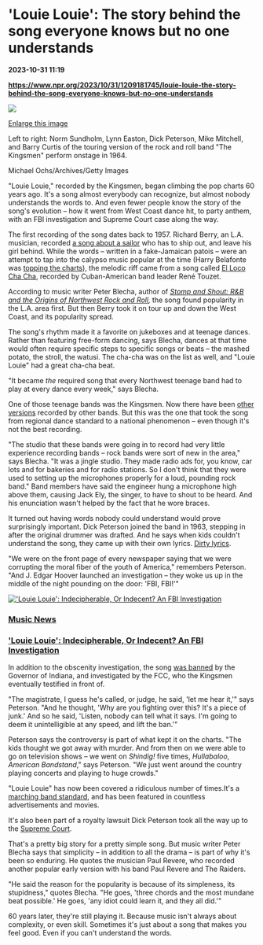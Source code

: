 # 'Louie Louie': The story behind the song everyone knows but no one understands

**2023-10-31 11:19**

**https://www.npr.org/2023/10/31/1209181745/louie-louie-the-story-behind-the-song-everyone-knows-but-no-one-understands**

 ![](https://media.npr.org/assets/img/2023/10/30/gettyimages-74280080-97c3ee2749fb4f01701ad61892a6b57a88fc5f2f-s1100-c50.jpg) 

[Enlarge this image](https://media.npr.org/assets/img/2023/10/30/gettyimages-74280080-97c3ee2749fb4f01701ad61892a6b57a88fc5f2f-s1200.jpg)

Left to right: Norm Sundholm, Lynn Easton, Dick Peterson, Mike Mitchell, and Barry Curtis of the touring version of the rock and roll band "The Kingsmen" perform onstage in 1964.

Michael Ochs/Archives/Getty Images

"Louie Louie," recorded by the Kingsmen, began climbing the pop charts 60 years ago. It's a song almost everybody can recognize, but almost nobody understands the words to. And even fewer people know the story of the song's evolution – how it went from West Coast dance hit, to party anthem, with an FBI investigation and Supreme Court case along the way.

The first recording of the song dates back to 1957. Richard Berry, an L.A. musician, recorded [a song about a sailor](https://www.youtube.com/watch?v=z-2CKsaq5r8) who has to ship out, and leave his girl behind. While the words – written in a fake-Jamaican patois – were an attempt to tap into the calypso music popular at the time (Harry Belafonte was [topping the charts](https://www.billboard.com/pro/rewinding-the-charts-billboard-200-launches-with-harry-belafonte/)), the melodic riff came from a song called [El Loco Cha Cha](https://www.youtube.com/watch?v=iApNzdSnJw4), recorded by Cuban-American band leader René Touzet.

According to music writer Peter Blecha, author of [_Stomp and Shout: R&B and the Origins of Northwest Rock and Roll_](https://uwapress.uw.edu/book/9780295751252/stomp-and-shout/)_,_ the song found popularity in the L.A. area first. But then Berry took it on tour up and down the West Coast, and its popularity spread.

The song's rhythm made it a favorite on jukeboxes and at teenage dances. Rather than featuring free-form dancing, says Blecha, dances at that time would often require specific steps to specific songs or beats – the mashed potato, the stroll, the watusi. The cha-cha was on the list as well, and "Louie Louie" had a great cha-cha beat.

"It became _the_ required song that every Northwest teenage band had to play at every dance every week," says Blecha.

One of those teenage bands was the Kingsmen. Now there have been [other versions](https://www.youtube.com/watch?v=qiiDbB-Ur8c) recorded by other bands. But this was the one that took the song from regional dance standard to a national phenomenon – even though it's not the best recording.

"The studio that these bands were going in to record had very little experience recording bands – rock bands were sort of new in the area," says Blecha. "It was a jingle studio. They made radio ads for, you know, car lots and for bakeries and for radio stations. So I don't think that they were used to setting up the microphones properly for a loud, pounding rock band." Band members have said the engineer hung a microphone high above them, causing Jack Ely, the singer, to have to shout to be heard. And his enunciation wasn't helped by the fact that he wore braces.

It turned out having words nobody could understand would prove surprisingly important. Dick Peterson joined the band in 1963, stepping in after the original drummer was drafted. And he says when kids couldn't understand the song, they came up with their own lyrics. [Dirty lyrics](https://www.npr.org/2015/05/02/403623915/louie-louie-indecipherable-or-indecent-an-fbi-investigation).

"We were on the front page of every newspaper saying that we were corrupting the moral fiber of the youth of America," remembers Peterson. "And J. Edgar Hoover launched an investigation – they woke us up in the middle of the night pounding on the door: 'FBI, FBI!'"

[!['Louie Louie': Indecipherable, Or Indecent? An FBI Investigation](https://media.npr.org/assets/img/2015/05/01/ap03120407191_sq-075ce696a7572c2933faaa1cdf0ba1d5cc1fbb22-s100-c15.jpg)](https://www.npr.org/2015/05/02/403623915/louie-louie-indecipherable-or-indecent-an-fbi-investigation)

### [Music News](https://www.npr.org/sections/music-news/)

### ['Louie Louie': Indecipherable, Or Indecent? An FBI Investigation](https://www.npr.org/2015/05/02/403623915/louie-louie-indecipherable-or-indecent-an-fbi-investigation)

In addition to the obscenity investigation, the song [was banned](https://www.indystar.com/story/entertainment/2019/01/02/kingsmen-louie-louie-richard-berry-song-lyrics-dirty-version-fbi-investigation-indiana-teens/2240339002/) by the Governor of Indiana, and investigated by the FCC, who the Kingsmen eventually testified in front of.

"The magistrate, I guess he's called, or judge, he said, 'let me hear it,'" says Peterson. "And he thought, 'Why are you fighting over this? It's a piece of junk.' And so he said, 'Listen, nobody can tell what it says. I'm going to deem it unintelligible at any speed, and lift the ban.'"

Peterson says the controversy is part of what kept it on the charts. "The kids thought we got away with murder. And from then on we were able to go on television shows – we went on _Shindig!_ five times, _Hullabaloo_, _American Bandstand_," says Peterson. "We just went around the country playing concerts and playing to huge crowds."

"Louie Louie" has now been covered a ridiculous number of times.It's a [marching band standard](https://www.youtube.com/watch?v=ZklW9-jec7Y), and has been featured in countless advertisements and movies.

It's also been part of a royalty lawsuit Dick Peterson took all the way up to the [Supreme Court](https://www.npr.org/1998/11/10/1032762/louie-louie).

That's a pretty big story for a pretty simple song. But music writer Peter Blecha says that simplicity – in addition to all the drama – is part of why it's been so enduring. He quotes the musician Paul Revere, who recorded another popular early version with his band Paul Revere and The Raiders.

"He said the reason for the popularity is because of its simpleness, its stupidness," quotes Blecha. "He goes, 'three chords and the most mundane beat possible.' He goes, 'any idiot could learn it, and they all did.'"

60 years later, they're still playing it. Because music isn't always about complexity, or even skill. Sometimes it's just about a song that makes you feel good. Even if you can't understand the words.